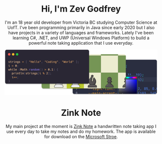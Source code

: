 <h1 align="center">Hi, I'm Zev Godfrey</h1>

<p align="center">I'm an 18 year old developer from Victoria BC studying Computer Science at UofT. I've been programming primarily in Java since early 2020 but I also have projects in a variety of languages and frameworks. Lately I've been learning C#, .NET, and UWP (Universal Windows Platform) to build a powerful note taking application that I use everyday.</p>

[![Projects](./projects-preview.png)](https://www.zevg.ca/projects)

<h1 align="center">Zink Note</h1>

<p align="center">My main project at the moment is <a href="https://zink.zevg.ca">Zink Note</a> a handwritten note taking app I use every day to take my notes and do my homework. The app is available for download on the <a href="https://apps.microsoft.com/detail/Zink%20Note/9NRQ660Z1RC4?launch=true%20%20&mode=full">Microsoft Stroe</a>.</p>


